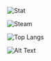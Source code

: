 ![Stat](https://github-readme-stats.vercel.app/api?username=sierra007117&count_private=true&show_icons=true&theme=chartreuse-dark)

![Steam](https://steam-stat.vercel.app/api?profileName=sierra007117)

![Top Langs](https://github-readme-stats.vercel.app/api/top-langs/?username=sierra007117&langs_count=10&hide=html,SCSS&theme=dark)

![Alt Text](https://github.com/Sierra007117/Sierra007117/blob/master/wp.gif)
